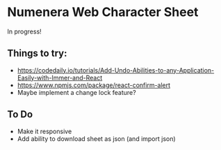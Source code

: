 # Numenera Web Character Sheet

In progress!

## Things to try:

- https://codedaily.io/tutorials/Add-Undo-Abilities-to-any-Application-Easily-with-Immer-and-React
- https://www.npmjs.com/package/react-confirm-alert
- Maybe implement a change lock feature?

## To Do

- Make it responsive
- Add ability to download sheet as json (and import json)
